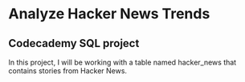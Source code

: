 # Analyze Hacker News Trends
## Codecademy SQL project

In this project, I will be working with a table named hacker_news that contains stories from Hacker News.
